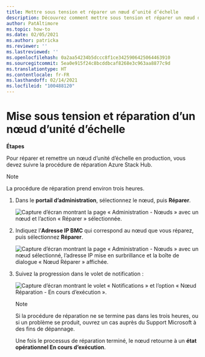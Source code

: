 ```yaml
---
title: Mettre sous tension et réparer un nœud d’unité d’échelle
description: Découvrez comment mettre sous tension et réparer un nœud d’unité d’échelle
author: PatAltimore
ms.topic: how-to
ms.date: 02/05/2021
ms.author: patricka
ms.reviewer: ''
ms.lastreviewed: ''
ms.openlocfilehash: 0a2aa54234b5dccc8f1ce3425906425064463910
ms.sourcegitcommit: 5ea0e915f24c8bcddbcaf8268e3c963aa8877c9d
ms.translationtype: HT
ms.contentlocale: fr-FR
ms.lasthandoff: 02/14/2021
ms.locfileid: "100488120"
---
```

# <a name="powering-on-and-repairing-a-scale-unit-node"></a>Mise sous tension et réparation d’un nœud d’unité d’échelle

**Étapes**

Pour réparer et remettre un nœud d’unité d’échelle en production, vous devez suivre la procédure de réparation Azure Stack Hub.

> [!NOTE]
> La procédure de réparation prend environ trois heures.

1.  Dans le **portail d’administration**, sélectionnez le nœud, puis **Réparer**.

    ![Capture d’écran montrant la page « Administration - Nœuds » avec un nœud et l’action « Réparer » sélectionnée.](media/image-52.png)

1.  Indiquez l’**Adresse IP BMC** qui correspond au nœud que vous réparez, puis sélectionnez **Réparer**.

    ![Capture d’écran montrant la page « Administration - Nœuds » avec un nœud sélectionné, l’adresse IP mise en surbrillance et la boîte de dialogue « Nœud Réparer » affichée.](media/image-53.png)

1.  Suivez la progression dans le volet de notification :

    ![Capture d’écran montrant le volet « Notifications » et l’option « Nœud Réparation - En cours d’exécution ».](media/image-54.png)
    
    
    > [!NOTE]
    > Si la procédure de réparation ne se termine pas dans les trois heures, ou si un problème se produit, ouvrez un cas auprès du Support Microsoft à des fins de dépannage.
    
    Une fois le processus de réparation terminé, le nœud retourne à un **état opérationnel En cours d’exécution**.
    

